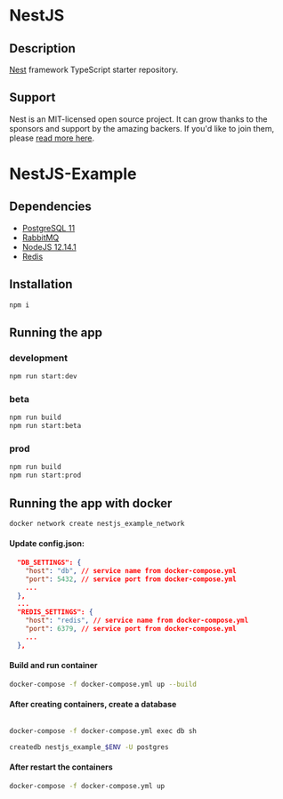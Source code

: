 # NestJS

## Description

[Nest](https://github.com/nestjs/nest) framework TypeScript starter repository.

## Support

Nest is an MIT-licensed open source project. It can grow thanks to the sponsors and support by the amazing backers. If you'd like to join them, please [read more here](https://docs.nestjs.com/support).

# NestJS-Example

## Dependencies

* [PostgreSQL 11](https://computingforgeeks.com/install-postgresql-11-on-ubuntu-18-04-ubuntu-16-04/)
* [RabbitMQ](https://computingforgeeks.com/how-to-install-latest-rabbitmq-server-on-ubuntu-18-04-lts/)
* [NodeJS 12.14.1](https://www.ubuntuupdates.org/ppa/nodejs_12.x?dist=bionic)
* [Redis](https://www.digitalocean.com/community/tutorials/how-to-install-and-secure-redis-on-ubuntu-18-04)

## Installation

```bash
npm i
```

## Running the app

### development

```bash
npm run start:dev
```

### beta

```bash
npm run build
npm run start:beta
```

### prod

```bash
npm run build
npm run start:prod
```

## Running the app with docker

```bash
docker network create nestjs_example_network
```

#### Update config.json:

```json
  "DB_SETTINGS": {
    "host": "db", // service name from docker-compose.yml
    "port": 5432, // service port from docker-compose.yml
    ...
  },
  ...
  "REDIS_SETTINGS": {
    "host": "redis", // service name from docker-compose.yml
    "port": 6379, // service port from docker-compose.yml
    ...
  },
```

#### Build and run container

```bash
docker-compose -f docker-compose.yml up --build
```

#### After creating containers, create a database
```bash

docker-compose -f docker-compose.yml exec db sh

createdb nestjs_example_$ENV -U postgres
```

#### After restart the containers

```bash
docker-compose -f docker-compose.yml up
```